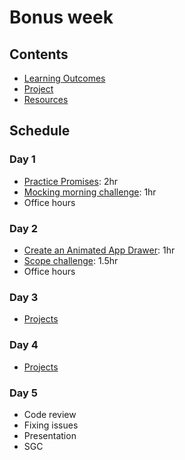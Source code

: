 # Bonus week

## Contents

- [Learning Outcomes](./learning-outcomes.md)
- [Project](./alternate-project.md)
- [Resources](./resources)

## Schedule

### Day 1
- [Practice Promises](https://github.com/oliverjam/promise-practice): 2hr
- [Mocking morning challenge](https://github.com/oliverjam/http-mocking-challenge): 1hr
- Office hours

### Day 2

- [Create an Animated App Drawer](https://github.com/WebAhead/morning-challenge-animated-app-drawer): 1hr
- [Scope challenge](https://github.com/oliverjam/js-scope-challenge): 1.5hr
- Office hours

### Day 3

- [Projects](./project.md)

### Day 4

- [Projects](./project.md)

### Day 5

- Code review
- Fixing issues
- Presentation
- SGC
